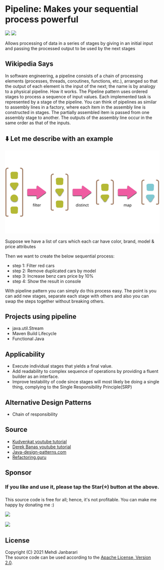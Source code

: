 # Pipeline: Makes your sequential process powerful
[![](https://img.shields.io/badge/decoupling-blue.svg?style=flat)](https://github.com/janbarari/chainofresponsibilitypattern)
[![](https://img.shields.io/badge/Behavioral-green.svg?style=flat)](https://github.com/janbarari/chainofresponsibilitypattern)

Allows processing of data in a series of stages by giving in an initial input and passing the processed output to be used by the next stages

Wikipedia Says
-------
In software engineering, a pipeline consists of a chain of processing elements (processes, threads, coroutines, functions, etc.), arranged so that the output of each element is the input of the next; the name is by analogy to a physical pipeline.
How it works. The Pipeline pattern uses ordered stages to process a sequence of input values. Each implemented task is represented by a stage of the pipeline. You can think of pipelines as similar to assembly lines in a factory, where each item in the assembly line is constructed in stages. The partially assembled item is passed from one assembly stage to another. The outputs of the assembly line occur in the same order as that of the inputs.

⬇️ Let me describe with an example
------
![](image.png)

Suppose we have a list of cars which each car have color, brand, model & price attributes

Then we want to create the below sequential process:

- step 1: Filter red cars
- step 2: Remove duplicated cars by model
- step 3: Increase benz cars price by 10%
- step 4: Show the result in console

With pipeline pattern you can simply do this process easy. The point is you can add new stages, separate each stage with others and also you can swap the steps together without breaking others.

 Projects using pipeline
 ------
 - java.util.Stream
 - Maven Build Lifecycle
 - Functional Java
 
 Applicability
 ------
 - Execute individual stages that yields a final value.  
 - Add readability to complex sequence of operations by providing a fluent builder as an interface.  
 - Improve testability of code since stages will most likely be doing a single thing, complying to the Single Responsibility Principle(SRP)
 
 Alternative Design Patterns
 ------
 - Chain of responsibility
 
 Source
 ------
  - [Kudvenkat youtube tutorial](https://www.youtube.com/watch?v=rI4kdGLaUiQ&list=PL6n9fhu94yhUbctIoxoVTrklN3LMwTCmd)
  - [Derek Banas youtube tutorial](https://www.youtube.com/watch?v=vNHpsC5ng_E&list=PLF206E906175C7E07)
  - [Java-design-patterns.com](https://java-design-patterns.com/patterns/)
  - [Refactoring.guru](https://refactoring.guru/design-patterns/)
  
  Sponsor
  -------
  ### If you like and use it, please tap the Star(⭐️) button at the above.  
  This source code is free for all; hence, it's not profitable. You can make me happy by donating me :)
  
  [![](https://img.shields.io/badge/Dogecoin-Click%20to%20see%20the%20address%20or%20scan%20the%20QR%20code-yellow.svg?style=flat)](https://blockchair.com/dogecoin/address/DB87foUxetrQRpAbWkrhexZeVtnzwyqhSL)
  
  [![](https://img.shields.io/badge/Bitcoin-Click%20to%20see%20the%20address%20or%20scan%20the%20QR%20code-orange.svg?style=flat)](https://blockchair.com/bitcoin/address/bc1qj30t3hmw0gat3vmwye972ce4sfrc5r5mz0ctr6)
  
  
  License
  -------
  Copyright (C) 2021 Mehdi Janbarari  
  The source code can be used according to the [Apache License, Version 2.0](LICENSE).